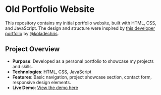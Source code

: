 # Old Portfolio Website

This repository contains my initial portfolio website, built with HTML, CSS, and JavaScript. The design and structure were inspired by [this developer portfolio](https://github.com/Ksound22/developer-portfolio/tree/starter) by [@koladechris](https://github.com/koladechris).

## Project Overview

- **Purpose**: Developed as a personal portfolio to showcase my projects and skills.
- **Technologies**: HTML, CSS, JavaScript
- **Features**: Basic navigation, project showcase section, contact form, responsive design elements.
- **Live Demo**: [View the demo here](https://zenga8.github.io/index.html)
